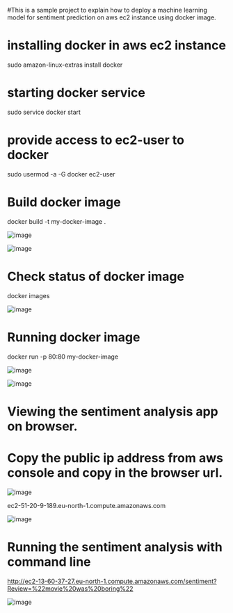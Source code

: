#This is a sample project to explain how to deploy a machine learning model for sentiment prediction on aws ec2 instance using docker image.

# installing docker in aws ec2 instance
sudo amazon-linux-extras install docker

# starting docker service
sudo service docker start

# provide access to ec2-user to docker
 sudo usermod -a -G docker ec2-user

# Build docker image
 docker build -t my-docker-image .
 
![image](https://github.com/user-attachments/assets/ecebe104-3d5f-492c-a166-76ab2569682d)

 ![image](https://github.com/user-attachments/assets/1ef94fff-9edb-4fa3-8ad9-d233a20a5c20)


# Check status of docker image
docker images

![image](https://github.com/user-attachments/assets/f7b26518-58f1-48b6-a8a7-036d40e8f815)

# Running docker image

docker run -p 80:80 my-docker-image

![image](https://github.com/user-attachments/assets/5eeb412c-d973-4aaf-ad60-b2160360dfe7)


![image](https://github.com/user-attachments/assets/1f883f88-231b-477e-8b05-5650ea95972c)

# Viewing the sentiment analysis app on browser.
# Copy the public ip address from aws console and copy in the browser url.

![image](https://github.com/user-attachments/assets/2194d617-e5b8-457c-8eb1-4098a3593955)

ec2-51-20-9-189.eu-north-1.compute.amazonaws.com 

![image](https://github.com/user-attachments/assets/4cd68fec-ead3-4f68-8fbf-21422fec3073)


# Running the sentiment analysis with command line
http://ec2-13-60-37-27.eu-north-1.compute.amazonaws.com/sentiment?Review=%22movie%20was%20boring%22


![image](https://github.com/user-attachments/assets/d33aa57d-ec27-49c1-a13c-22dc1a8cdd2d)
